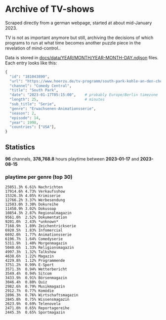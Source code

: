 # Archive of TV-shows

Scraped directly from a german webpage, started at about mid-January 2023.

TV is not as important anymore but still, archiving the decisions of which programs to run at what time
becomes another puzzle piece in the revelation of mind-control.. 

Data is stored in [docs/data/YEAR/MONTH/YEAR-MONTH-DAY.ndjson](docs/data/) files. 
Each entry looks like this:

```python
{
  "id": "181043890", 
  "url": "https://www.hoerzu.de/tv-programm/south-park-kohle-an-den-chefkoch/bid_181043890/", 
  "channel": "Comedy Central", 
  "title": "South Park", 
  "date": "2023-01-17T05:15:00",    # probably Europe/Berlin timezone 
  "length": 25,                     # minutes 
  "sub_title": "Serie", 
  "genre": "Erwachsenen-Animationsserie", 
  "season": 2, 
  "episode": 14, 
  "year": 1998, 
  "countries": ["USA"],
}
```

## Statistics

**96** channels, **378,768.8** hours playtime between **2023-01-17** and **2023-08-15**


### playtime per genre (top 30)

    25051.3h 6.61% Nachrichten
    17914.6h 4.73% Verkaufsshow
    15326.3h 4.05% Krimiserie
    12766.2h 3.37% Werbesendung
    12503.0h 3.30% Dokureihe
    11450.9h 3.02% Dokusoap
    10854.3h 2.87% Regionalmagazin
    9561.0h  2.52% Dokumentation
    9201.0h  2.43% *unknown*
    7168.9h  1.89% Zeichentrickserie
    6920.5h  1.83% Infomercial
    6692.0h  1.77% Animationsserie
    6196.7h  1.64% Comedyserie
    5311.9h  1.40% Morgenmagazin
    5040.6h  1.33% Religionsmagazin
    4997.3h  1.32% Talkshow
    4638.6h  1.22% Magazin
    4229.8h  1.12% Programmende
    3751.2h  0.99% E-Sport
    3571.3h  0.94% Wetterbericht
    3549.4h  0.94% Sitcom
    3433.9h  0.91% Börsenmagazin
    3046.4h  0.80% Quiz
    2982.6h  0.79% Musikmagazin
    2912.7h  0.77% Komödie
    2896.3h  0.76% Wirtschaftsmagazin
    2845.8h  0.75% Wissensmagazin
    2623.9h  0.69% Telenovela
    2471.0h  0.65% Reportagereihe
    2445.3h  0.65% Sportmagazin
